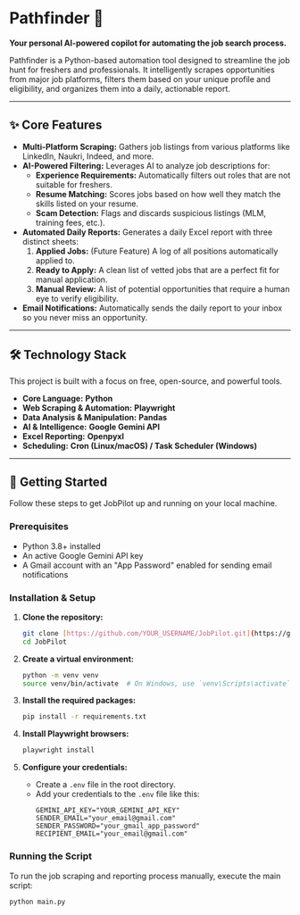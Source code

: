# Pathfinder 🚀

**Your personal AI-powered copilot for automating the job search process.**

Pathfinder is a Python-based automation tool designed to streamline the job hunt for freshers and professionals. It intelligently scrapes opportunities from major job platforms, filters them based on your unique profile and eligibility, and organizes them into a daily, actionable report.

---

## ✨ Core Features

* **Multi-Platform Scraping:** Gathers job listings from various platforms like LinkedIn, Naukri, Indeed, and more.
* **AI-Powered Filtering:** Leverages AI to analyze job descriptions for:
    * **Experience Requirements:** Automatically filters out roles that are not suitable for freshers.
    * **Resume Matching:** Scores jobs based on how well they match the skills listed on your resume.
    * **Scam Detection:** Flags and discards suspicious listings (MLM, training fees, etc.).
* **Automated Daily Reports:** Generates a daily Excel report with three distinct sheets:
    1.  **Applied Jobs:** (Future Feature) A log of all positions automatically applied to.
    2.  **Ready to Apply:** A clean list of vetted jobs that are a perfect fit for manual application.
    3.  **Manual Review:** A list of potential opportunities that require a human eye to verify eligibility.
* **Email Notifications:** Automatically sends the daily report to your inbox so you never miss an opportunity.

---

## 🛠️ Technology Stack

This project is built with a focus on free, open-source, and powerful tools.

* **Core Language:** **Python**
* **Web Scraping & Automation:** **Playwright**
* **Data Analysis & Manipulation:** **Pandas**
* **AI & Intelligence:** **Google Gemini API**
* **Excel Reporting:** **Openpyxl**
* **Scheduling:** **Cron (Linux/macOS) / Task Scheduler (Windows)**



---

## 🏁 Getting Started

Follow these steps to get JobPilot up and running on your local machine.

### Prerequisites

* Python 3.8+ installed
* An active Google Gemini API key
* A Gmail account with an "App Password" enabled for sending email notifications

### Installation & Setup

1.  **Clone the repository:**
    ```bash
    git clone [https://github.com/YOUR_USERNAME/JobPilot.git](https://github.com/YOUR_USERNAME/JobPilot.git)
    cd JobPilot
    ```

2.  **Create a virtual environment:**
    ```bash
    python -m venv venv
    source venv/bin/activate  # On Windows, use `venv\Scripts\activate`
    ```

3.  **Install the required packages:**
    ```bash
    pip install -r requirements.txt
    ```

4.  **Install Playwright browsers:**
    ```bash
    playwright install
    ```

5.  **Configure your credentials:**
    * Create a `.env` file in the root directory.
    * Add your credentials to the `.env` file like this:
        ```env
        GEMINI_API_KEY="YOUR_GEMINI_API_KEY"
        SENDER_EMAIL="your_email@gmail.com"
        SENDER_PASSWORD="your_gmail_app_password"
        RECIPIENT_EMAIL="your_email@gmail.com"
        ```

### Running the Script

To run the job scraping and reporting process manually, execute the main script:

```bash
python main.py
